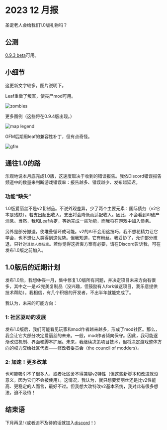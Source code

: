 # 2023 12 月报

圣诞老人会给我们1.0版礼物吗？

## 公测

[0.9.3 beta](https://github.com/schombert/Project-Alice/releases/download/v0.9.3%CE%B2/0.9.3-BETA.zip)可用。

## 小细节

这更新文字较多，图片说明下。

Leaf重做了叛军，使丧尸mod可用。

![zombies](reb.png)

更多图例（这些将在0.9.4版出现。）

![map legend](leg.png)

GFM后期用leaf的兼容性补丁，但有点奇怪。

![gfm](gfm.png)

## 通往1.0的路

乐观地说本月底完成1.0版，这速度取决于收到的错误报告。我依Discord错误报告频道中的数量来判断游戏错误率：报告越多、错误越少、发布越延迟。

### 功能“缺失”

1.0版爱丽丝不是v2复制品。不说外观差异，少了两个主要元素：国际债务（v2它本是残缺）。若支出超出收入，支出将会降低而适配收入。因此，不会看到AI破产消息。当然，我和Leaf协定，等她完成一些功能，而我将在游戏中加入债务。

另外是部分撤退，使堆叠循环成可能。v2的AI不会用这技巧，我不想花精力让它学会，也不想让人类得到这优势。但我知道，它有粉丝。我妥协了，允许部分撤退，只针对`其他人类玩家`。若你觉得这折衷方案有必要，请在Discord告诉我，可在发布1.0版之前加入。

## 1.0版后的近期计划

发布1.0后，我想~~休假~~一月，集中修复1.0版所有问题，并决定项目未来方向有很多，其中之一是v2完美复制品（没兴趣，但鼓励有人fork做这项目，我乐意提供技术帮助）。我相信，有几个积极的开发者，不出半年就能完成了。

我认为，未来的可能方向：

### 1: 社区驱动的发展

发布1.0版后，我们可能看见玩家和mod作者越来越多，形成了mod社区。那么，我会让它大部分决定爱丽丝的未来。一般，mod作者倾向保守。因此，我可能逐渐改进机制、界面和脚本扩展。未来，我继续决策项目技术，但将决定游戏整体方向的权力交给社区代表——修改者委员会（the council of modders）。

### 2: 加速！更多改革

也可能吸引不了很多人，或者社区舍不得兼容v2特性（但这些新脚本和改进就没意义，因为它们不会被使用）。这情况，我认为，就只想要爱丽丝还是比v2性能高、更稳定的人而言，最好不过。但我想大改特改v2基本系统，我对此有很多想法，迫不及待！

## 结束语

下月再见! (或者迫不及待的话就加入[discord](https://discord.gg/QUJExr4mRn)！)